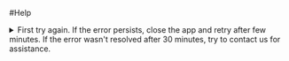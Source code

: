 #Help
<details>
<summary>First try again. If the error persists, close the app and retry after few minutes. If the error wasn't resolved after 30 minutes, try to contact us for assistance.</summary>
What to do on error message?
</details>
